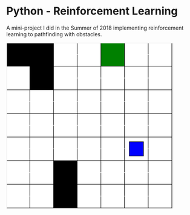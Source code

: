 # Python - Reinforcement Learning

A mini-project I did in the Summer of 2018 implementing reinforcement learning to pathfinding with obstacles. 

![](images/PATHFIND.PNG)
